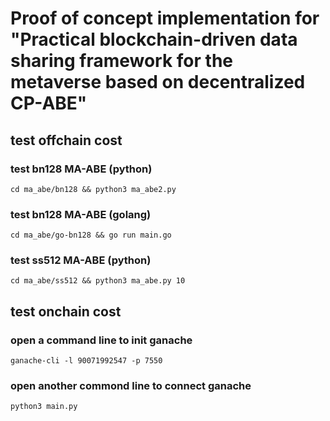 # Proof of concept implementation for "Practical blockchain-driven data sharing framework for the metaverse based on decentralized CP-ABE"

## test offchain cost

### test bn128 MA-ABE (python)
	cd ma_abe/bn128 && python3 ma_abe2.py

### test bn128 MA-ABE (golang)
	cd ma_abe/go-bn128 && go run main.go

### test ss512 MA-ABE (python)
	cd ma_abe/ss512 && python3 ma_abe.py 10

## test onchain cost

### open a command line to init ganache
	ganache-cli -l 90071992547 -p 7550

### open another commond line to connect ganache
	python3 main.py